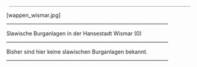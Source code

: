      __________________________________________________________________

   [wappen_wismar.jpg]
     __________________________________________________________________

   Slawische Burganlagen in der Hansestadt Wismar (0)
     __________________________________________________________________

   Bisher sind hier keine slawischen Burganlagen bekannt.
     __________________________________________________________________
